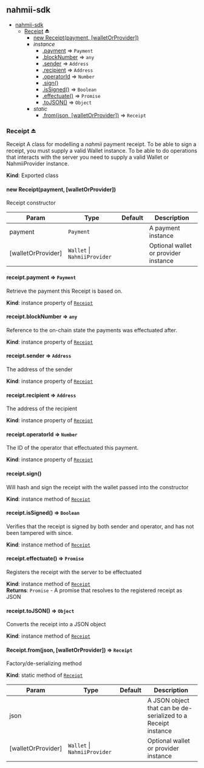<a name="module_nahmii-sdk"></a>

## nahmii-sdk

* [nahmii-sdk](#module_nahmii-sdk)
    * [Receipt](#exp_module_nahmii-sdk--Receipt) ⏏
        * [new Receipt(payment, [walletOrProvider])](#new_module_nahmii-sdk--Receipt_new)
        * _instance_
            * [.payment](#module_nahmii-sdk--Receipt+payment) ⇒ <code>Payment</code>
            * [.blockNumber](#module_nahmii-sdk--Receipt+blockNumber) ⇒ <code>any</code>
            * [.sender](#module_nahmii-sdk--Receipt+sender) ⇒ <code>Address</code>
            * [.recipient](#module_nahmii-sdk--Receipt+recipient) ⇒ <code>Address</code>
            * [.operatorId](#module_nahmii-sdk--Receipt+operatorId) ⇒ <code>Number</code>
            * [.sign()](#module_nahmii-sdk--Receipt+sign)
            * [.isSigned()](#module_nahmii-sdk--Receipt+isSigned) ⇒ <code>Boolean</code>
            * [.effectuate()](#module_nahmii-sdk--Receipt+effectuate) ⇒ <code>Promise</code>
            * [.toJSON()](#module_nahmii-sdk--Receipt+toJSON) ⇒ <code>Object</code>
        * _static_
            * [.from(json, [walletOrProvider])](#module_nahmii-sdk--Receipt.from) ⇒ <code>Receipt</code>

<a name="exp_module_nahmii-sdk--Receipt"></a>

### Receipt ⏏
Receipt
A class for modelling a _nahmii_ payment receipt.
To be able to sign a receipt, you must supply a valid Wallet instance.
To be able to do operations that interacts with the server you need to
supply a valid Wallet or NahmiiProvider instance.

**Kind**: Exported class  
<a name="new_module_nahmii-sdk--Receipt_new"></a>

#### new Receipt(payment, [walletOrProvider])
Receipt constructor


| Param | Type | Default | Description |
| --- | --- | --- | --- |
| payment | <code>Payment</code> |  | A payment instance |
| [walletOrProvider] | <code>Wallet</code> \| <code>NahmiiProvider</code> | <code></code> | Optional wallet or provider instance |

<a name="module_nahmii-sdk--Receipt+payment"></a>

#### receipt.payment ⇒ <code>Payment</code>
Retrieve the payment this Receipt is based on.

**Kind**: instance property of [<code>Receipt</code>](#exp_module_nahmii-sdk--Receipt)  
<a name="module_nahmii-sdk--Receipt+blockNumber"></a>

#### receipt.blockNumber ⇒ <code>any</code>
Reference to the on-chain state the payments was effectuated after.

**Kind**: instance property of [<code>Receipt</code>](#exp_module_nahmii-sdk--Receipt)  
<a name="module_nahmii-sdk--Receipt+sender"></a>

#### receipt.sender ⇒ <code>Address</code>
The address of the sender

**Kind**: instance property of [<code>Receipt</code>](#exp_module_nahmii-sdk--Receipt)  
<a name="module_nahmii-sdk--Receipt+recipient"></a>

#### receipt.recipient ⇒ <code>Address</code>
The address of the recipient

**Kind**: instance property of [<code>Receipt</code>](#exp_module_nahmii-sdk--Receipt)  
<a name="module_nahmii-sdk--Receipt+operatorId"></a>

#### receipt.operatorId ⇒ <code>Number</code>
The ID of the operator that effectuated this payment.

**Kind**: instance property of [<code>Receipt</code>](#exp_module_nahmii-sdk--Receipt)  
<a name="module_nahmii-sdk--Receipt+sign"></a>

#### receipt.sign()
Will hash and sign the receipt with the wallet passed into the constructor

**Kind**: instance method of [<code>Receipt</code>](#exp_module_nahmii-sdk--Receipt)  
<a name="module_nahmii-sdk--Receipt+isSigned"></a>

#### receipt.isSigned() ⇒ <code>Boolean</code>
Verifies that the receipt is signed by both sender and operator, and has
not been tampered with since.

**Kind**: instance method of [<code>Receipt</code>](#exp_module_nahmii-sdk--Receipt)  
<a name="module_nahmii-sdk--Receipt+effectuate"></a>

#### receipt.effectuate() ⇒ <code>Promise</code>
Registers the receipt with the server to be effectuated

**Kind**: instance method of [<code>Receipt</code>](#exp_module_nahmii-sdk--Receipt)  
**Returns**: <code>Promise</code> - A promise that resolves to the registered receipt as JSON  
<a name="module_nahmii-sdk--Receipt+toJSON"></a>

#### receipt.toJSON() ⇒ <code>Object</code>
Converts the receipt into a JSON object

**Kind**: instance method of [<code>Receipt</code>](#exp_module_nahmii-sdk--Receipt)  
<a name="module_nahmii-sdk--Receipt.from"></a>

#### Receipt.from(json, [walletOrProvider]) ⇒ <code>Receipt</code>
Factory/de-serializing method

**Kind**: static method of [<code>Receipt</code>](#exp_module_nahmii-sdk--Receipt)  

| Param | Type | Default | Description |
| --- | --- | --- | --- |
| json |  |  | A JSON object that can be de-serialized to a Receipt instance |
| [walletOrProvider] | <code>Wallet</code> \| <code>NahmiiProvider</code> | <code></code> | Optional wallet or provider instance |

